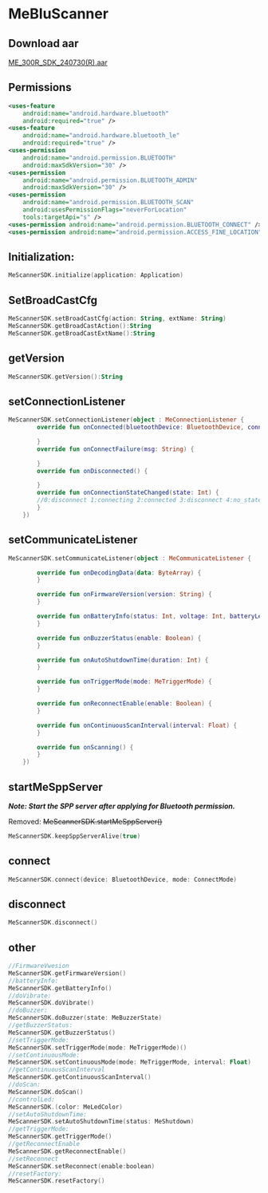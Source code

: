 # MeBluScanner
## Download aar
[ME_300R_SDK_240730(R).aar](https://github.com/merferi/MeBluScanner/blob/master/demo/libs/ME_300R_SDK_240730(R).aar)
## Permissions
```xml
<uses-feature
    android:name="android.hardware.bluetooth"
    android:required="true" />
<uses-feature
    android:name="android.hardware.bluetooth_le"
    android:required="true" />
<uses-permission
    android:name="android.permission.BLUETOOTH"
    android:maxSdkVersion="30" />
<uses-permission
    android:name="android.permission.BLUETOOTH_ADMIN"
    android:maxSdkVersion="30" />
<uses-permission
    android:name="android.permission.BLUETOOTH_SCAN"
    android:usesPermissionFlags="neverForLocation"
    tools:targetApi="s" />
<uses-permission android:name="android.permission.BLUETOOTH_CONNECT" />
<uses-permission android:name="android.permission.ACCESS_FINE_LOCATION" />
```

## Initialization:
```kotlin
MeScannerSDK.initialize(application: Application)
```
## SetBroadCastCfg
```kotlin
MeScannerSDK.setBroadCastCfg(action: String, extName: String)
MeScannerSDK.getBroadCastAction():String
MeScannerSDK.getBroadCastExtName():String
```
## getVersion
```kotlin
MeScannerSDK.getVersion():String
```

## setConnectionListener
```kotlin
MeScannerSDK.setConnectionListener(object : MeConnectionListener {
        override fun onConnected(bluetoothDevice: BluetoothDevice, connectMode: ConnectMode) {

        }
        override fun onConnectFailure(msg: String) {

        }
        override fun onDisconnected() {

        }
        override fun onConnectionStateChanged(state: Int) {
        //0:disconnect 1:connecting 2:connected 3:disconnect 4:no_state               
        }
    })
```

## setCommunicateListener
```kotlin
MeScannerSDK.setCommunicateListener(object : MeCommunicateListener {

        override fun onDecodingData(data: ByteArray) {
        }

        override fun onFirmwareVersion(version: String) {
        }

        override fun onBatteryInfo(status: Int, voltage: Int, batteryLevel: Int) {
        }

        override fun onBuzzerStatus(enable: Boolean) {
        }

        override fun onAutoShutdownTime(duration: Int) {
        }

        override fun onTriggerMode(mode: MeTriggerMode) {
        }

        override fun onReconnectEnable(enable: Boolean) {
        }

        override fun onContinuousScanInterval(interval: Float) {
        }

        override fun onScanning() {
        }
    })
```
## startMeSppServer

<em><strong>Note: Start the SPP server after applying for Bluetooth permission.</strong></em>

Removed: ~~MeScannerSDK.startMeSppServer()~~
```kotlin
MeScannerSDK.keepSppServerAlive(true)
```
## connect
```kotlin
MeScannerSDK.connect(device: BluetoothDevice, mode: ConnectMode)
```
## disconnect
```kotlin
MeScannerSDK.disconnect()
```
## other
```kotlin
//FirmwareVwesion
MeScannerSDK.getFirmwareVersion()
//batteryInfo:
MeScannerSDK.getBatteryInfo()
//doVibrate:
MeScannerSDK.doVibrate()
//doBuzzer:
MeScannerSDK.doBuzzer(state: MeBuzzerState)
//getBuzzerStatus:
MeScannerSDK.getBuzzerStatus()
//setTriggerMode:
MeScannerSDK.setTriggerMode(mode: MeTriggerMode)()
//setContinuousMode:
MeScannerSDK.setContinuousMode(mode: MeTriggerMode, interval: Float)
//getContinuousScanInterval
MeScannerSDK.getContinuousScanInterval()
//doScan:
MeScannerSDK.doScan()
//controlLed:
MeScannerSDK.(color: MeLedColor)
//setAutoShutdownTime:
MeScannerSDK.setAutoShutdownTime(status: MeShutdown)
//getTriggerMode:
MeScannerSDK.getTriggerMode()
//getReconnectEnable
MeScannerSDK.getReconnectEnable()
//setReconnect
MeScannerSDK.setReconnect(enable:boolean)
//resetFactory:
MeScannerSDK.resetFactory()
```
